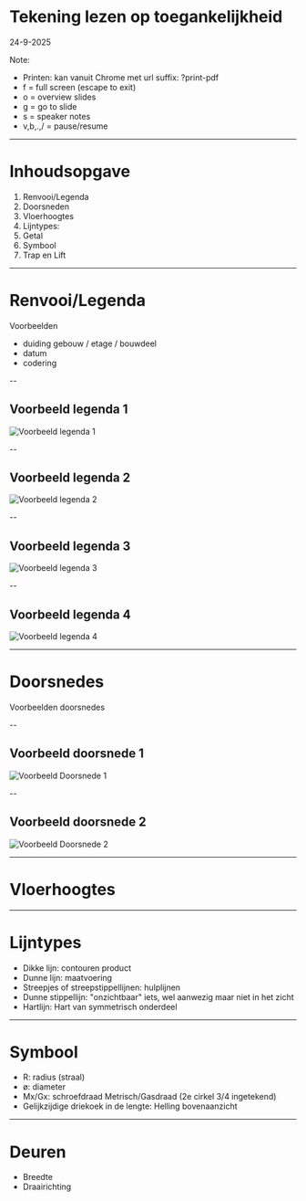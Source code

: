 # Tekening lezen op toegankelijkheid
24-9-2025

Note:
- Printen: kan vanuit Chrome met url suffix: ?print-pdf
- f = full screen (escape to exit)
- o = overview slides
- g = go to slide
- s = speaker notes
- v,b,.,/ = pause/resume

---

# Inhoudsopgave

 1. Renvooi/Legenda
 2. Doorsneden
 3. Vloerhoogtes
 4. Lijntypes:
 5. Getal
 6. Symbool
 7. Trap en Lift

---

# Renvooi/Legenda

Voorbeelden
- duiding gebouw / etage / bouwdeel
- datum
- codering

--

## Voorbeeld legenda 1

![Voorbeeld legenda 1](./images/Legenda1.png)<!-- .element height="80%" width="80%" -->

--

## Voorbeeld legenda 2

![Voorbeeld legenda 2](./images/Legenda2.png)<!-- .element height="90%" width="90%" -->

--

## Voorbeeld legenda 3

![Voorbeeld legenda 3](./images/Legenda3.png)<!-- .element height="80%" width="80%" -->

--

## Voorbeeld legenda 4

![Voorbeeld legenda 4](./images/Legenda4.png)<!-- .element height="60%" width="60%" -->

---

# Doorsnedes

Voorbeelden doorsnedes

--

## Voorbeeld doorsnede 1

![Voorbeeld Doorsnede 1](./images/Doorsnede1.png)<!-- .element height="30%" width="30%" -->

--

## Voorbeeld doorsnede 2

![Voorbeeld Doorsnede 2](./images/Doorsnede2.png)<!-- .element height="80%" width="80%" -->


---

# Vloerhoogtes



---

# Lijntypes

- Dikke lijn: contouren product
- Dunne lijn: maatvoering
- Streepjes of streepstippellijnen: hulplijnen
- Dunne stippellijn: "onzichtbaar" iets, wel aanwezig maar niet in het zicht
- Hartlijn: Hart van symmetrisch onderdeel

---

# Symbool

- R: radius (straal)
- ø: diameter
- Mx/Gx: schroefdraad Metrisch/Gasdraad (2e cirkel 3/4 ingetekend)
- Gelijkzijdige driekoek in de lengte: Helling bovenaanzicht

---

# Deuren

- Breedte
- Draairichting

